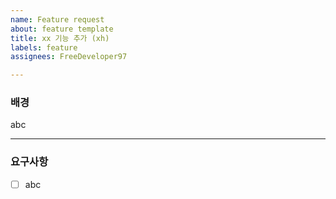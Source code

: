 ```yaml
---
name: Feature request
about: feature template
title: xx 기능 추가 (xh)
labels: feature
assignees: FreeDeveloper97

---
```


### 배경
abc

---

### 요구사항
- [ ] abc
